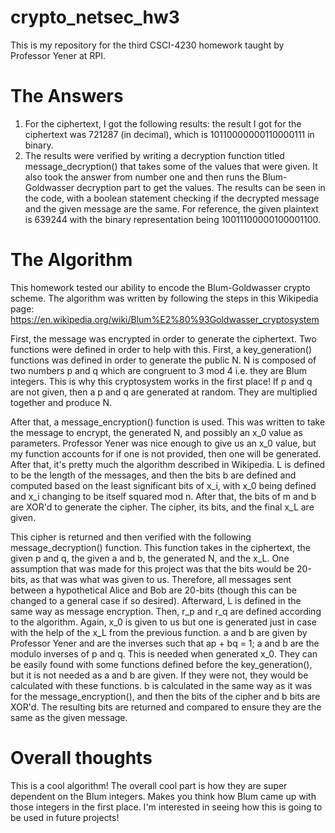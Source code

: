 # crypto_netsec_hw3
This is my repository for the third CSCI-4230 homework taught by Professor Yener at RPI.

# The Answers
1. For the ciphertext, I got the following results: the result I got for the ciphertext was 721287 (in decimal), which is 10110000000110000111 in binary. 
2. The results were verified by writing a decryption function titled message_decryption() that takes some of the values that were given. It also took the answer from number one and then runs the Blum-Goldwasser decryption part to get the values. The results can be seen in the code, with a boolean statement checking if the decrypted message and the given message are the same. For reference, the given plaintext is 639244 with the binary representation being 10011100000100001100. 

# The Algorithm
This homework tested our ability to encode the Blum-Goldwasser crypto scheme. The algorithm was written by following the steps in this Wikipedia page: https://en.wikipedia.org/wiki/Blum%E2%80%93Goldwasser_cryptosystem

First, the message was encrypted in order to generate the ciphertext. Two functions were defined in order to help with this. First, a key_generation() functions was defined in order to generate the public N. N is composed of two numbers p and q which are congruent to 3 mod 4 i.e. they are Blum integers. This is why this cryptosystem works in the first place! If p and q are not given, then a p and q are generated at random. They are multiplied together and produce N.

After that, a message_encryption() function is used. This was written to take the message to encrypt, the generated N, and possibly an x_0 value as parameters. Professor Yener was nice enough to give us an x_0 value, but my function accounts for if one is not provided, then one will be generated. After that, it's pretty much the algorithm described in Wikipedia. L is defined to be the length of the messages, and then the bits b are defined and computed based on the least significant bits of x_i, with x_0 being defined and x_i changing to be itself squared mod n. After that, the bits of m and b are XOR'd to generate the cipher. The cipher, its bits, and the final x_L are given. 

This cipher is returned and then verified with the following message_decryption() function. This function takes in the ciphertext, the given p and q, the given a and b, the generated N, and the x_L. One assumption that was made for this project was that the bits would be 20-bits, as that was what was given to us. Therefore, all messages sent between a hypothetical Alice and Bob are 20-bits (though this can be changed to a general case if so desired). Afterward, L is defined in the same way as message encryption. Then, r_p and r_q are defined according to the algorithm. Again, x_0 is given to us but one is generated just in case with the help of the x_L from the previous function. a and b are given by Professor Yener and are the inverses such that ap + bq = 1; a and b are the modulo inverses of p and q. This is needed when generated x_0. They can be easily found with some functions defined before the key_generation(), but it is not needed as a and b are given. If they were not, they would be calculated with these functions. b is calculated in the same way as it was for the message_encryption(), and then the bits of the cipher and b bits are XOR'd. The resulting bits are returned and compared to ensure they are the same as the given message.

# Overall thoughts
This is a cool algorithm! The overall cool part is how they are super dependent on the Blum integers. Makes you think how Blum came up with those integers in the first place. I'm interested in seeing how this is going to be used in future projects! 